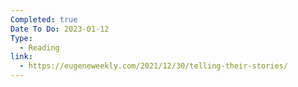 ```yaml
---
Completed: true
Date To Do: 2023-01-12
Type:
  - Reading
link:
  - https://eugeneweekly.com/2021/12/30/telling-their-stories/
---
```

